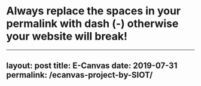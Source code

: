 # Always replace the spaces in your permalink with dash (-) otherwise your website will break!
---
layout: post
title:  E-Canvas
date:   2019-07-31
permalink: /ecanvas-project-by-SIOT/
---
